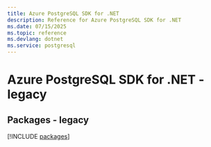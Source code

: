 ```yaml
---
title: Azure PostgreSQL SDK for .NET
description: Reference for Azure PostgreSQL SDK for .NET
ms.date: 07/15/2025
ms.topic: reference
ms.devlang: dotnet
ms.service: postgresql
---
```

# Azure PostgreSQL SDK for .NET - legacy
## Packages - legacy
[!INCLUDE [packages](postgresql-index.md)]
